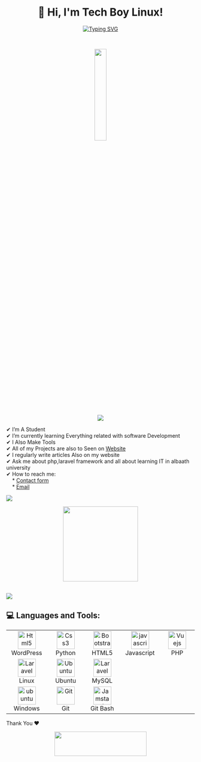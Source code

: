 <h1 align="center">
👋 Hi, I'm Tech Boy Linux!
</h1>

<p align="center">
<a href="https://git.io/typing-svg"><img src="https://readme-typing-svg.herokuapp.com?font=Fira+Code&size=26&duration=2500&=&lines=Linux+Developer;HTML+Developer;Wordpress+Developer" alt="Typing SVG" /></a>
</p>


</br> 
<p align="center">
<a href="#"><img  width="25%" height="auto" src="https://drive.google.com/uc?export=download&id=1eF-2TO7rlmtu1p_dfC7mSuLYn3EWPWMC" height="175px"/></a>

</br>
<img src="https://user-images.githubusercontent.com/73097560/115834477-dbab4500-a447-11eb-908a-139a6edaec5c.gif">


✔  I’m A Student  <br>
✔  I’m currently learning Everything related with software Development <br>
✔  I Also Make Tools <br>
✔  All of my Projects are also to Seen on [Website](http://techboy-linux.42web.io) <br>
✔  I regularly write articles Also on my website <br>
✔  Ask me about php,laravel framework and all about learning IT in albaath university <br>
✔  How to reach me: <br> &nbsp; &nbsp; * [Contact form](http://techboy-linux.42web.io/contact/) <br>
                         &nbsp; &nbsp; * [Email](mailto:tech.boy.linux@gmail.com) <br>


<img src="https://user-images.githubusercontent.com/73097560/115834477-dbab4500-a447-11eb-908a-139a6edaec5c.gif">


 




<p align='center'>
<img src="https://media.giphy.com/media/WFZvB7VIXBgiz3oDXE/giphy.gif" width="200" height="200" frameBorder="0" class="giphy-embed" allowFullScreen></img></p>
<br>

<img src="https://user-images.githubusercontent.com/73097560/115834477-dbab4500-a447-11eb-908a-139a6edaec5c.gif">
<br>

<h2 align="left"> 💻 Languages and Tools:</h2>
<table align="center">
  <tr>
      <td align="center" width="100">
      <a href="#html5">
        <img src="https://icon2.cleanpng.com/20171221/pww/wordpress-logo-free-download-png-5a3c3505dabc58.298448491513895173896.jpg" width="48" height="48" alt="Html5" />
      </a>
      <br>WordPress
    </td>
    <td align="center" width="100">
      <a href="#css3">
        <img src="https://img.shields.io/badge/Python-FFD43B?style=for-the-badge&logo=python&logoColor=blue" width="48" height="48" alt="Css3" />
      </a>
      <br>Python
    </td>
     <td align="center" width="96">
      <a href="#bootstrap">
        <img src="https://img.shields.io/badge/HTML5-E34F26?style=for-the-badge&logo=html5&logoColor=white" width="48" height="48" alt="Bootstrap" />
      </a>
      <br>HTML5
    </td>
     <td align="center" width="96">
      <a href="#js">
        <img src="https://upload.wikimedia.org/wikipedia/commons/thumb/9/99/Unofficial_JavaScript_logo_2.svg/1024px-Unofficial_JavaScript_logo_2.svg.png" width="48" height="48" alt="javascript" />
      </a>
      <br>Javascript
    </td>
     <td align="center" width="96">
      <a href="#vuejs">
        <img src="https://img.shields.io/badge/PHP-777BB4?style=for-the-badge&logo=php&logoColor=white" width="48" height="48" alt="Vuejs" />
      </a>
      <br>PHP
    </td>
  </tr>

  <tr>
      <td align="center" width="96">
      <a href="#laravel">
        <img src="https://img.shields.io/badge/Linux-FCC624?style=for-the-badge&logo=linux&logoColor=black" width="48" height="48" alt="Laravel" />
      </a>
      <br>Linux
    </td>
    <td align="center" width="96">
        <a href="Ubuntu">
            <img src="https://img.shields.io/badge/Ubuntu-E95420?style=for-the-badge&logo=ubuntu&logoColor=white" width="48" height="48"
                alt="Ubuntu" />
        </a>
        <br>Ubuntu
    </td>
      <td align="center" width="96">
      <a href="#laravel">
        <img src="https://www.logo.wine/a/logo/MySQL/MySQL-Logo.wine.svg" width="48" height="48" alt="Laravel" />
      </a>
      <br>MySQL
    </td>
  </tr>
   <tr>
      <td align="center" width="96">
      <a href="#ubuntu" >
        <img src="https://img.shields.io/badge/Windows-0078D6?style=for-the-badge&logo=windows&logoColor=white" width="48" height="48" alt="ubuntu" />
      </a>
      <br>Windows
    </td>
      <td align="center" width="96">
      <a href="#git" >
        <img src="https://upload.wikimedia.org/wikipedia/commons/thumb/3/3f/Git_icon.svg/1200px-Git_icon.svg.png" width="48" height="48" alt="Git" />
      </a>
      <br>Git
    </td>
      <td align="center"  width="96">
      <a href="#vscode">
        <img src="https://img.shields.io/badge/GNU%20Bash-4EAA25?style=for-the-badge&logo=GNU%20Bash&logoColor=white" width="48" height="48" alt="Jamstack" />
      </a>
      <br>Git Bash
    </td>
      

  </tr>
</table>





  </tr
<h2 align='left'>Thank You ❤</h2>
<p align="center">
  <img src="https://media.giphy.com/media/jpVnC65DmYeyRL4LHS/giphy.gif" width="70%" height="65px">
</p>	
 
<br>

